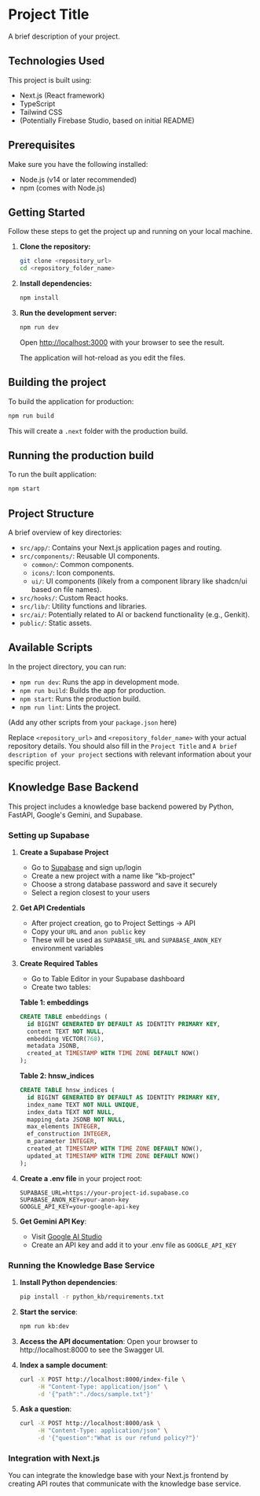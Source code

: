 # Project Title

A brief description of your project.

## Technologies Used

This project is built using:

- Next.js (React framework)
- TypeScript
- Tailwind CSS
- (Potentially Firebase Studio, based on initial README)

## Prerequisites

Make sure you have the following installed:

- Node.js (v14 or later recommended)
- npm (comes with Node.js)

## Getting Started

Follow these steps to get the project up and running on your local machine.

1.  **Clone the repository:**

    ```bash
    git clone <repository_url>
    cd <repository_folder_name>
    ```

2.  **Install dependencies:**

    ```bash
    npm install
    ```

3.  **Run the development server:**

    ```bash
    npm run dev
    ```

    Open [http://localhost:3000](http://localhost:3000) with your browser to see the result.

    The application will hot-reload as you edit the files.

## Building the project

To build the application for production:

```bash
npm run build
```

This will create a `.next` folder with the production build.

## Running the production build

To run the built application:

```bash
npm start
```

## Project Structure

A brief overview of key directories:

- `src/app/`: Contains your Next.js application pages and routing.
- `src/components/`: Reusable UI components.
  - `common/`: Common components.
  - `icons/`: Icon components.
  - `ui/`: UI components (likely from a component library like shadcn/ui based on file names).
- `src/hooks/`: Custom React hooks.
- `src/lib/`: Utility functions and libraries.
- `src/ai/`: Potentially related to AI or backend functionality (e.g., Genkit).
- `public/`: Static assets.

## Available Scripts

In the project directory, you can run:

- `npm run dev`: Runs the app in development mode.
- `npm run build`: Builds the app for production.
- `npm start`: Runs the production build.
- `npm run lint`: Lints the project.

(Add any other scripts from your `package.json` here)

Replace `<repository_url>` and `<repository_folder_name>` with your actual repository details. You should also fill in the `Project Title` and `A brief description of your project` sections with relevant information about your specific project.

## Knowledge Base Backend

This project includes a knowledge base backend powered by Python, FastAPI, Google's Gemini, and Supabase.

### Setting up Supabase

1. **Create a Supabase Project**
   - Go to [Supabase](https://app.supabase.com/) and sign up/login
   - Create a new project with a name like "kb-project"
   - Choose a strong database password and save it securely
   - Select a region closest to your users

2. **Get API Credentials**
   - After project creation, go to Project Settings → API
   - Copy your `URL` and `anon public` key
   - These will be used as `SUPABASE_URL` and `SUPABASE_ANON_KEY` environment variables

3. **Create Required Tables**
   - Go to Table Editor in your Supabase dashboard
   - Create two tables:

   **Table 1: embeddings**
   ```sql
   CREATE TABLE embeddings (
     id BIGINT GENERATED BY DEFAULT AS IDENTITY PRIMARY KEY,
     content TEXT NOT NULL,
     embedding VECTOR(768),
     metadata JSONB,
     created_at TIMESTAMP WITH TIME ZONE DEFAULT NOW()
   );
   ```

   **Table 2: hnsw_indices**
   ```sql
   CREATE TABLE hnsw_indices (
     id BIGINT GENERATED BY DEFAULT AS IDENTITY PRIMARY KEY,
     index_name TEXT NOT NULL UNIQUE,
     index_data TEXT NOT NULL,
     mapping_data JSONB NOT NULL,
     max_elements INTEGER,
     ef_construction INTEGER,
     m_parameter INTEGER,
     created_at TIMESTAMP WITH TIME ZONE DEFAULT NOW(),
     updated_at TIMESTAMP WITH TIME ZONE DEFAULT NOW()
   );
   ```

4. **Create a .env file** in your project root:
   ```
   SUPABASE_URL=https://your-project-id.supabase.co
   SUPABASE_ANON_KEY=your-anon-key
   GOOGLE_API_KEY=your-google-api-key
   ```

5. **Get Gemini API Key**:
   - Visit [Google AI Studio](https://makersuite.google.com/app/apikey)
   - Create an API key and add it to your .env file as `GOOGLE_API_KEY`

### Running the Knowledge Base Service

1. **Install Python dependencies**:
   ```bash
   pip install -r python_kb/requirements.txt
   ```

2. **Start the service**:
   ```bash
   npm run kb:dev
   ```

3. **Access the API documentation**:
   Open your browser to http://localhost:8000 to see the Swagger UI.

4. **Index a sample document**:
   ```bash
   curl -X POST http://localhost:8000/index-file \
        -H "Content-Type: application/json" \
        -d '{"path":"./docs/sample.txt"}'
   ```

5. **Ask a question**:
   ```bash
   curl -X POST http://localhost:8000/ask \
        -H "Content-Type: application/json" \
        -d '{"question":"What is our refund policy?"}'
   ```

### Integration with Next.js

You can integrate the knowledge base with your Next.js frontend by creating API routes that communicate with the knowledge base service.